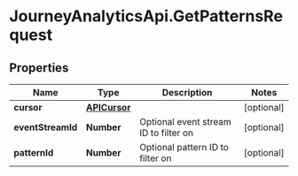 # JourneyAnalyticsApi.GetPatternsRequest

## Properties

Name | Type | Description | Notes
------------ | ------------- | ------------- | -------------
**cursor** | [**APICursor**](APICursor.md) |  | [optional] 
**eventStreamId** | **Number** | Optional event stream ID to filter on | [optional] 
**patternId** | **Number** | Optional pattern ID to filter on | [optional] 


